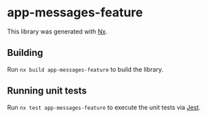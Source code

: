 # app-messages-feature

This library was generated with [Nx](https://nx.dev).

## Building

Run `nx build app-messages-feature` to build the library.

## Running unit tests

Run `nx test app-messages-feature` to execute the unit tests via [Jest](https://jestjs.io).
